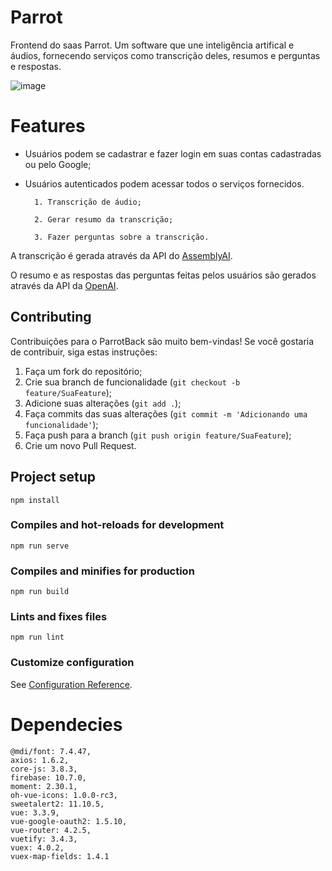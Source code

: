 # Parrot

Frontend do saas Parrot. Um software que une inteligência artifical e áudios, fornecendo serviços como transcrição deles, resumos e perguntas e respostas.

![image](https://github.com/brunom764/parrotFront/assets/100807129/e95832eb-07ab-4891-aea8-91886bd39cf2)


# Features

* Usuários podem se cadastrar e fazer login em suas contas cadastradas ou pelo Google;
* Usuários autenticados podem acessar todos o serviços fornecidos.

		1. Transcrição de áudio;

		2. Gerar resumo da transcrição;

		3. Fazer perguntas sobre a transcrição.

A transcrição é gerada através da API do [AssemblyAI](https://www.assemblyai.com/docs).

O resumo e as respostas das perguntas feitas pelos usuários são gerados através da API da [OpenAI](https://platform.openai.com/docs/introduction).

## Contributing

Contribuições para o ParrotBack são muito bem-vindas! Se você gostaria de contribuir, siga estas instruções:

1. Faça um fork do repositório;
2. Crie sua branch de funcionalidade (`git checkout -b feature/SuaFeature`);
3. Adicione suas alterações (`git add .`);
3. Faça commits das suas alterações (`git commit -m 'Adicionando uma funcionalidade'`);
4. Faça push para a branch (`git push origin feature/SuaFeature`);
5. Crie um novo Pull Request.

## Project setup
```
npm install
```

### Compiles and hot-reloads for development
```
npm run serve
```

### Compiles and minifies for production
```
npm run build
```

### Lints and fixes files
```
npm run lint
```

### Customize configuration
See [Configuration Reference](https://cli.vuejs.org/config/).


# Dependecies

    @mdi/font: 7.4.47,
    axios: 1.6.2,
    core-js: 3.8.3,
    firebase: 10.7.0,
    moment: 2.30.1,
    oh-vue-icons: 1.0.0-rc3,
    sweetalert2: 11.10.5,
    vue: 3.3.9,
    vue-google-oauth2: 1.5.10,
    vue-router: 4.2.5,
    vuetify: 3.4.3,
    vuex: 4.0.2,
    vuex-map-fields: 1.4.1
